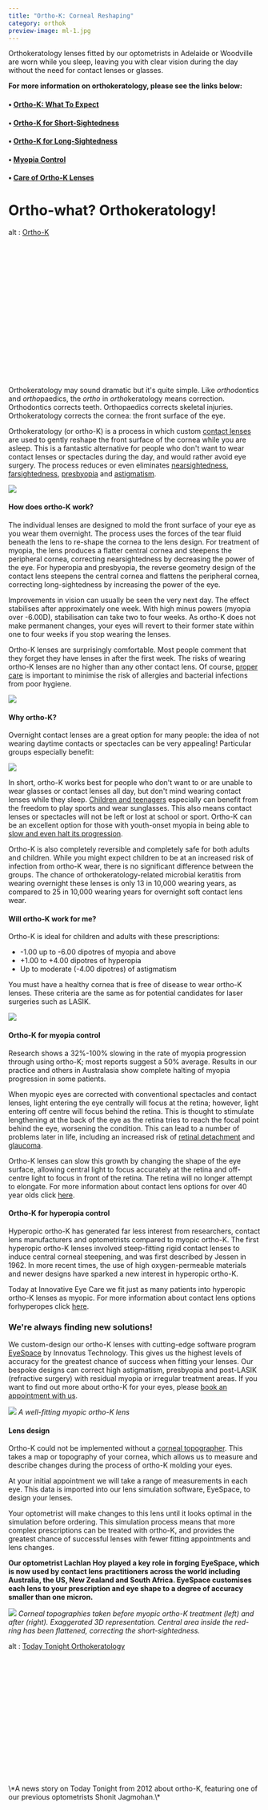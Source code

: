 ```yaml
---
title: "Ortho-K: Corneal Reshaping"
category: orthok
preview-image: ml-1.jpg
---
```

<div class="employee-heading">
<p><p>Orthokeratology lenses fitted by our optometrists in Adelaide or Woodville are worn while you sleep, leaving you with clear vision during the day without the need for contact lenses or glasses.</p>
<p><b>For more information on orthokeratology, please see the links below:</b></p>
<h4>• <a href="/what-we-do/ortho-k-what-to-expect">Ortho-K: What To Expect</a></h4>
<h4>• <a href="/what-we-do/orthokeratology-for-myopia">Ortho-K for Short-Sightedness</a></h4>
<h4>• <a href="/what-we-do/orthokeratology-for-hyperopia">Ortho-K for Long-Sightedness</a></h4>
<h4>• <a href="/what-we-do/myopia-control">Myopia Control</a></h4>
<h4>• <a href="/patient-resources/care-of-orthokeratology-lenses">Care of Ortho-K Lenses</a></h4></p>
</div>

# Ortho-what? Orthokeratology!

<div class="myWrapper" style="position: relative; padding-bottom: 56.25%; height: 0;"><!--\\[if IE]><iframe frameborder="0" type="text/html" src="https://2689-2347.captiv8online.com/animations/embed/one/o-t-o-o-t-o?player_width=100%&player_height=100%&site_company_language=34&autostart=false" width="100%" height="100%" style="position:absolute;top:0;left:0;width:100%;height:100%;"></iframe><!\\[endif]--><!--\\[if !IE]> <--><object data="https://2689-2347.captiv8online.com/animations/embed/one/o-t-o-o-t-o?player_width=100%&player_height=100%&site_company_language=34&autostart=false" type="text/html" width="100%" height="100%" style="position:absolute;top:0;left:0;width:100%;height:100%;">  alt : <a href="https://2689-2347.captiv8online.com/animations/embed/one/o-t-o-o-t-o?player_width=100%&player_height=100%&site_company_language=34&autostart=false">Ortho-K</a></object><!--> <!\\[endif]--></div>

<br>

Orthokeratology may sound dramatic but it's quite simple. Like <i>ortho</i>dontics and <i>ortho</i>paedics, the <i>ortho</i> in <i>ortho</i>keratology means correction. Orthodontics corrects teeth. Orthopaedics corrects skeletal injuries. Orthokeratology corrects the cornea: the front surface of the eye. 

Orthokeratology (or ortho-K) is a process in which custom [contact lenses](/what-we-do/contact-lenses) are used to gently reshape the front surface of the cornea while you are asleep. This is a fantastic alternative for people who don't want to wear contact lenses or spectacles during the day, and would rather avoid eye surgery. The process reduces or even eliminates [nearsightedness](/what-we-do/myopia), [farsightedness](/what-we-do/hyperopia), [presbyopia](/what-we-do/presbyopia) and [astigmatism](/what-we-do/astigmatism). 

![](/uploads/effortless-lenses-work-while-you-sleep.jpg)

#### How does ortho-K work?

The individual lenses are designed to mold the front surface of your eye as you wear them overnight. The process uses the forces of the tear fluid beneath the lens to re-shape the cornea to the lens design. For treatment of myopia, the lens produces a flatter central cornea and steepens the peripheral cornea, correcting nearsightedness by decreasing the power of the eye. For hyperopia and presbyopia, the reverse geometry design of the contact lens steepens the central cornea and flattens the peripheral cornea, correcting long-sightedness by increasing the power of the eye.

Improvements in vision can usually be seen the very next day. The effect stabilises after approximately one week. With high minus powers (myopia over -6.00D), stabilisation can take two to four weeks. As ortho-K does not make permanent changes, your eyes will revert to their former state within one to four weeks if you stop wearing the lenses. 

Ortho-K lenses are surprisingly comfortable. Most people comment that they forget they have lenses in after the first week. The risks of wearing ortho-K lenses are no higher than any other contact lens. Of course, [proper care](/patient-resources/care-of-gas-permeable-lenses) is important to minimise the risk of allergies and bacterial infections from poor hygiene. 

![](/uploads/ortho-k-1.jpeg)

#### Why ortho-K?

Overnight contact lenses are a great option for many people: the idea of not wearing daytime contacts or spectacles can be very appealing! Particular groups especially benefit:

![](/uploads/people-who-play-sports-icons.png)

In short, ortho-K works best for people who don't want to or are unable to wear glasses or contact lenses all day, but don't mind wearing contact lenses while they sleep. [Children and teenagers](/what-we-do/childrens-vision) especially can benefit from the freedom to play sports and wear sunglasses. This also means contact lenses or spectacles will not be left or lost at school or sport. Ortho-K can be an excellent option for those with youth-onset myopia in being able to [slow and even halt its progression](/what-we-do/myopia-control).

Ortho-K is also completely reversible and completely safe for both adults and children. While you might expect children to be at an increased risk of infection from ortho-K wear, there is no significant difference between the groups. The chance of orthokeratology-related microbial keratitis from wearing overnight these lenses is only 13 in 10,000 wearing years, as compared to 25 in 10,000 wearing years for overnight soft contact lens wear.

#### Will ortho-K work for me?

Ortho-K is ideal for children and adults with these prescriptions:

* \-1.00 up to -6.00 dipotres of myopia and above
* +1.00 to +4.00 dipotres of hyperopia
* Up to moderate (-4.00 dipotres) of astigmatism

You must have a healthy cornea that is free of disease to wear ortho-K lenses. These criteria are the same as for potential candidates for laser surgeries such as LASIK. 

![](/uploads/children-myopia-control.jpg)

#### Ortho-K for myopia control

Research shows a 32%-100% slowing in the rate of myopia progression through using ortho-K; most reports suggest a 50% average. Results in our practice and others in Australasia show complete halting of myopia progression in some patients.

When myopic eyes are corrected with conventional spectacles and contact lenses, light entering the eye centrally will focus at the retina; however, light entering off centre will focus behind the retina. This is thought to stimulate lengthening at the back of the eye as the retina tries to reach the focal point behind the eye, worsening the condition. This can lead to a number of problems later in life, including an increased risk of [retinal detachment](/what-we-do/flashes-floaters-retinal-tear-detachment) and [glaucoma](/what-we-do/glaucoma).

Ortho-K lenses can slow this growth by changing the shape of the eye surface, allowing central light to focus accurately at the retina and off-centre light to focus in front of the retina. The retina will no longer attempt to elongate. For more information about contact lens options for over 40 year olds click [here](/what-we-do/myopia).

#### Ortho-K for hyperopia control

Hyperopic ortho-K has generated far less interest from researchers, contact lens manufacturers and optometrists compared to myopic ortho-K. The first hyperopic ortho-K lenses involved steep-fitting rigid contact lenses to induce central corneal steepening, and was first described by Jessen in 1962. In more recent times, the use of high oxygen-permeable materials and newer designs have sparked a new interest in hyperopic ortho-K.

Today at Innovative Eye Care we fit just as many patients into hyperopic ortho-K lenses as myopic. For more information about contact lens options forhyperopes click [here](/what-we-do/hyperopia).

### We're always finding new solutions!

We custom-design our ortho-K lenses with cutting-edge software program [EyeSpace](http://www.eyespace.com.au/) by Innovatus Technology. This gives us the highest levels of accuracy for the greatest chance of success when fitting your lenses. Our bespoke designs can correct high astigmatism, presbyopia and post-LASIK (refractive surgery) with residual myopia or irregular treatment areas. If you want to find out more about ortho-K for your eyes, please [book an appointment with us](/contact).

![](/uploads/myopic-ok-lens.jpg) *A well-fitting myopic ortho-K lens*

#### Lens design

Ortho-K could not be implemented without a [corneal topographer](/what-we-do/corneal-topography). This takes a map or topography of your cornea, which allows us to measure and describe changes during the process of ortho-K molding your eyes.

At your initial appointment we will take a range of measurements in each eye. This data is imported into our lens simulation software, EyeSpace, to design your lenses.

Your optometrist will make changes to this lens until it looks optimal in the simulation before ordering. This simulation process means that more complex prescriptions can be treated with ortho-K, and provides the greatest chance of successful lenses with fewer fitting appointments and lens changes. 

**Our optometrist Lachlan Hoy played a key role in forging EyeSpace, which is now used by contact lens practitioners across the world including Australia, the US, New Zealand and South Africa. EyeSpace customises each lens to your prescription and eye shape to a degree of accuracy smaller than one micron.** 

![](/uploads/orthok-3d-topography.jpg) *Corneal topographies taken before myopic ortho-K treatment (left) and after (right). Exaggerated 3D representation. Central area inside the red-ring has been flattened, correcting the short-sightedness.*

<div class="myWrapper" style="position: relative; padding-bottom: 56.25%; height: 0;"><!--\\[if IE]><iframe frameborder="0" type="text/html" src="https://www.youtube.com/embed/DijzbyHLSKo?player_width=100%&player_height=100%&site_company_language=34&autostart=false" width="100%" height="100%" style="position:absolute;top:0;left:0;width:100%;height:100%;"></iframe><!\\[endif]--><!--\\[if !IE]> <--><object data="https://www.youtube.com/embed/DijzbyHLSKo?player_width=100%&player_height=100%&site_company_language=34&autostart=false" type="text/html" width="100%" height="100%" style="position:absolute;top:0;left:0;width:100%;height:100%;">  alt : <a href="https://www.youtube.com/embed/DijzbyHLSKo?player_width=100%&player_height=100%&site_company_language=34&autostart=false">Today Tonight Orthokeratology</a></object><!--> <!\\[endif]--></div>
\*A news story on Today Tonight from 2012 about ortho-K, featuring one of our previous optometrists Shonit Jagmohan.\*